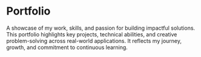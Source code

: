 # Portfolio
A showcase of my work, skills, and passion for building impactful solutions. This portfolio highlights key projects, technical abilities, and creative problem-solving across real-world applications. It reflects my journey, growth, and commitment to continuous learning.
